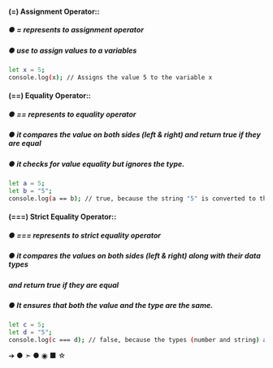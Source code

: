 #### (=) Assignment Operator::
   ##### ● = represents to assignment operator 
   ##### ● use to  assign values to a variables

```bash
let x = 5; 
console.log(x); // Assigns the value 5 to the variable x
```


#### (==) Equality Operator::
##### ● == represents to equality operator 
##### ● it compares the value on both sides (left & right) and return true if they are equal
##### ● it checks for value equality but ignores the type.

```bash
let a = 5;
let b = "5";
console.log(a == b); // true, because the string "5" is converted to the number 5 before comparison
```


#### (===) Strict Equality Operator::
##### ● === represents to strict equality operator
##### ● it compares the values on both sides (left & right) along with their data types 
#####    and return true if they are equal
##### ● It ensures that both the value and the type are the same.

```bash
let c = 5;
let d = "5";
console.log(c === d); // false, because the types (number and string) are different
```

➔
●
➣
●
◉
■
☆